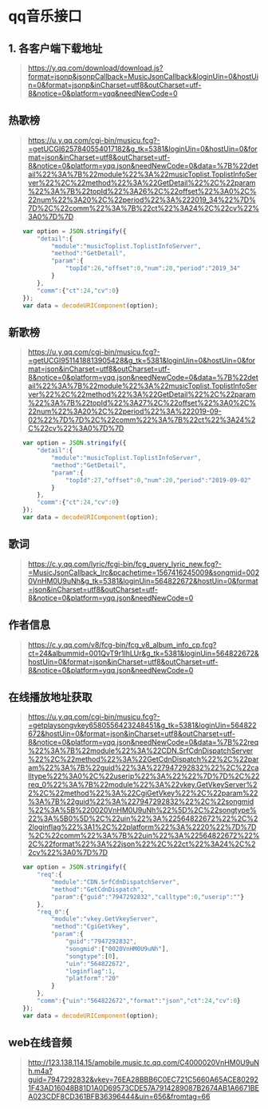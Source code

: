 # qq音乐接口

## 1. 各客户端下载地址

> https://y.qq.com/download/download.js?format=jsonp&jsonpCallback=MusicJsonCallback&loginUin=0&hostUin=0&format=jsonp&inCharset=utf8&outCharset=utf-8&notice=0&platform=yqq&needNewCode=0

## 热歌榜

> https://u.y.qq.com/cgi-bin/musicu.fcg?-=getUCGI6257840554017182&g_tk=5381&loginUin=0&hostUin=0&format=json&inCharset=utf8&outCharset=utf-8&notice=0&platform=yqq.json&needNewCode=0&data=%7B%22detail%22%3A%7B%22module%22%3A%22musicToplist.ToplistInfoServer%22%2C%22method%22%3A%22GetDetail%22%2C%22param%22%3A%7B%22topId%22%3A26%2C%22offset%22%3A0%2C%22num%22%3A20%2C%22period%22%3A%222019_34%22%7D%7D%2C%22comm%22%3A%7B%22ct%22%3A24%2C%22cv%22%3A0%7D%7D

```js
    var option = JSON.stringify({
        "detail":{
            "module":"musicToplist.ToplistInfoServer",
            "method":"GetDetail",
            "param":{
                "topId":26,"offset":0,"num":20,"period":"2019_34"
            }
        },
        "comm":{"ct":24,"cv":0}
    });
    var data = decodeURIComponent(option);
```

## 新歌榜

> https://u.y.qq.com/cgi-bin/musicu.fcg?-=getUCGI9511418813905428&g_tk=5381&loginUin=0&hostUin=0&format=json&inCharset=utf8&outCharset=utf-8&notice=0&platform=yqq.json&needNewCode=0&data=%7B%22detail%22%3A%7B%22module%22%3A%22musicToplist.ToplistInfoServer%22%2C%22method%22%3A%22GetDetail%22%2C%22param%22%3A%7B%22topId%22%3A27%2C%22offset%22%3A0%2C%22num%22%3A20%2C%22period%22%3A%222019-09-02%22%7D%7D%2C%22comm%22%3A%7B%22ct%22%3A24%2C%22cv%22%3A0%7D%7D

```js
    var option = JSON.stringify({
        "detail":{
            "module":"musicToplist.ToplistInfoServer",
            "method":"GetDetail",
            "param":{
                "topId":27,"offset":0,"num":20,"period":"2019-09-02"
            }
        },
        "comm":{"ct":24,"cv":0}
    });
    var data = decodeURIComponent(option);
```

## 歌词

> https://c.y.qq.com/lyric/fcgi-bin/fcg_query_lyric_new.fcg?-=MusicJsonCallback_lrc&pcachetime=1567416245009&songmid=0020VnHM0U9uNh&g_tk=5381&loginUin=564822672&hostUin=0&format=json&inCharset=utf8&outCharset=utf-8&notice=0&platform=yqq.json&needNewCode=0

## 作者信息

> https://c.y.qq.com/v8/fcg-bin/fcg_v8_album_info_cp.fcg?ct=24&albummid=001QvT9r1lhLUr&g_tk=5381&loginUin=564822672&hostUin=0&format=json&inCharset=utf8&outCharset=utf-8&notice=0&platform=yqq.json&needNewCode=0

## 在线播放地址获取

> https://u.y.qq.com/cgi-bin/musicu.fcg?-=getplaysongvkey6580556423248451&g_tk=5381&loginUin=564822672&hostUin=0&format=json&inCharset=utf8&outCharset=utf-8&notice=0&platform=yqq.json&needNewCode=0&data=%7B%22req%22%3A%7B%22module%22%3A%22CDN.SrfCdnDispatchServer%22%2C%22method%22%3A%22GetCdnDispatch%22%2C%22param%22%3A%7B%22guid%22%3A%227947292832%22%2C%22calltype%22%3A0%2C%22userip%22%3A%22%22%7D%7D%2C%22req_0%22%3A%7B%22module%22%3A%22vkey.GetVkeyServer%22%2C%22method%22%3A%22CgiGetVkey%22%2C%22param%22%3A%7B%22guid%22%3A%227947292832%22%2C%22songmid%22%3A%5B%220020VnHM0U9uNh%22%5D%2C%22songtype%22%3A%5B0%5D%2C%22uin%22%3A%22564822672%22%2C%22loginflag%22%3A1%2C%22platform%22%3A%2220%22%7D%7D%2C%22comm%22%3A%7B%22uin%22%3A%22564822672%22%2C%22format%22%3A%22json%22%2C%22ct%22%3A24%2C%22cv%22%3A0%7D%7D

```js
    var option = JSON.stringify({
        "req":{
            "module":"CDN.SrfCdnDispatchServer",
            "method":"GetCdnDispatch",
            "param":{"guid":"7947292832","calltype":0,"userip":""}
        },
        "req_0":{
            "module":"vkey.GetVkeyServer",
            "method":"CgiGetVkey",
            "param":{
                "guid":"7947292832",
                "songmid":["0020VnHM0U9uNh"],
                "songtype":[0],
                "uin":"564822672",
                "loginflag":1,
                "platform":"20"
            }
        },
        "comm":{"uin":"564822672","format":"json","ct":24,"cv":0}
    });
    var data = decodeURIComponent(option);
```

## web在线音频

> http://123.138.114.15/amobile.music.tc.qq.com/C4000020VnHM0U9uNh.m4a?guid=7947292832&vkey=76EA28BBB6C0EC721C5660A65ACE802921F43AD16048B81D1A0D69573CDE57A7914289087B2674AB1A6671BEA023CDF8CD361BFB36396444&uin=656&fromtag=66